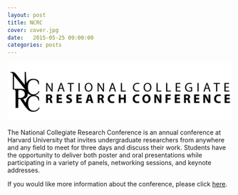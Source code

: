 ```yaml
---
layout: post
title: NCRC
cover: cover.jpg
date:   2015-05-25 09:00:00
categories: posts
---
```


![Test Image](/images/ncrc-logo-banner.png)

The National Collegiate Research Conference is an annual conference at Harvard University that invites undergraduate researchers from anywhere and any field to meet for three days and discuss their work. Students have the opportunity to deliver both poster and oral presentations while participating in a variety of panels, networking sessions, and keynote addresses. 

If you would like more information about the conference, please click [here](http://ncrc.hcura.org/). 

